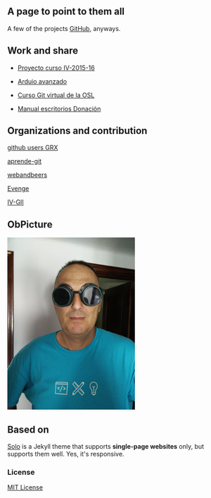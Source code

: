 ## A page to point to them all

A few of the projects [GitHub](https://github.com/Makova), anyways.

## Work and share

* [Proyecto curso IV-2015-16](https://github.com/Makova/Proyecto-IV-2015-16)

* [Arduio avanzado](https://github.com/Makova/ArduinoAvanzado)
 
* [Curso Git virtual de la OSL](https://github.com/Makova/Curso-Git-OSL)

* [Manual escritorios Donación](https://github.com/Makova/manual-escritorios)


## Organizations and contribution

[github users GRX](https://github.com/github-users-grx)

[aprende-git](https://github.com/aprende-git)

[webandbeers](https://github.com/webandbeers)

[Evenge](https://github.com/Makova/EVENGE)

[IV-GII](https://github.com/IV-GII)

## ObPicture

![Manu Cogolludo](makova.jpg)

## Based on

[Solo](http://chibicode.github.io/solo) is a Jekyll theme that supports **single-page websites** only, but supports them well. Yes, it's responsive.

### License

[MIT License](http://chibicode.mit-license.org/)
